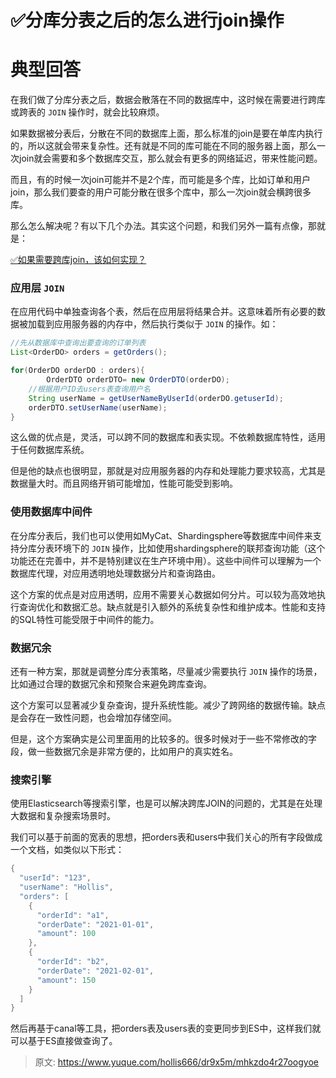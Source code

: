 # ✅分库分表之后的怎么进行join操作


# 典型回答

在我们做了分库分表之后，数据会散落在不同的数据库中，这时候在需要进行跨库或跨表的 `JOIN` 操作时，就会比较麻烦。

如果数据被分表后，分散在不同的数据库上面，那么标准的join是要在单库内执行的，所以这就会带来复杂性。还有就是不同的库可能在不同的服务器上面，那么一次join就会需要和多个数据库交互，那么就会有更多的网络延迟，带来性能问题。

而且，有的时候一次join可能并不是2个库，而可能是多个库，比如订单和用户join，那么我们要查的用户可能分散在很多个库中，那么一次join就会横跨很多库。

那么怎么解决呢？有以下几个办法。其实这个问题，和我们另外一篇有点像，那就是：

[✅如果需要跨库join，该如何实现？](https://www.yuque.com/hollis666/dr9x5m/br8q53x9u4rb8t12?view=doc_embed)


### 应用层 `JOIN`

在应用代码中单独查询各个表，然后在应用层将结果合并。这意味着所有必要的数据被加载到应用服务器的内存中，然后执行类似于 `JOIN` 的操作。如：

```java
//先从数据库中查询出要查询的订单列表
List<OrderDO> orders = getOrders();

for(OrderDO orderDO : orders){
		OrderDTO orderDTO= new OrderDTO(orderDO);
    //根据用户ID去users表查询用户名
    String userName = getUserNameByUserId(orderDO.getuserId);
    orderDTO.setUserName(userName);
}
```

这么做的优点是，灵活，可以跨不同的数据库和表实现。不依赖数据库特性，适用于任何数据库系统。

但是他的缺点也很明显，那就是对应用服务器的内存和处理能力要求较高，尤其是数据量大时。而且网络开销可能增加，性能可能受到影响。


### 使用数据库中间件

在分库分表后，我们也可以使用如MyCat、Shardingsphere等数据库中间件来支持分库分表环境下的 `JOIN` 操作，比如使用shardingsphere的联邦查询功能（这个功能还在完善中，并不是特别建议在生产环境中用）。这些中间件可以理解为一个数据库代理，对应用透明地处理数据分片和查询路由。

这个方案的优点是对应用透明，应用不需要关心数据如何分片。可以较为高效地执行查询优化和数据汇总。缺点就是引入额外的系统复杂性和维护成本。性能和支持的SQL特性可能受限于中间件的能力。


### 数据冗余

还有一种方案，那就是调整分库分表策略，尽量减少需要执行 `JOIN` 操作的场景，比如通过合理的数据冗余和预聚合来避免跨库查询。

这个方案可以显著减少复杂查询，提升系统性能。减少了跨网络的数据传输。缺点是会存在一致性问题，也会增加存储空间。

但是，这个方案确实是公司里面用的比较多的。很多时候对于一些不常修改的字段，做一些数据冗余是非常方便的，比如用户的真实姓名。


### 搜索引擎

使用Elasticsearch等搜索引擎，也是可以解决跨库JOIN的问题的，尤其是在处理大数据和复杂搜索场景时。

我们可以基于前面的宽表的思想，把orders表和users中我们关心的所有字段做成一个文档，如类似以下形式：

```java
{
  "userId": "123",
  "userName": "Hollis",
  "orders": [
    {
      "orderId": "a1",
      "orderDate": "2021-01-01",
      "amount": 100
    },
    {
      "orderId": "b2",
      "orderDate": "2021-02-01",
      "amount": 150
    }
  ]
}

```

然后再基于canal等工具，把orders表及users表的变更同步到ES中，这样我们就可以基于ES直接做查询了。



> 原文: <https://www.yuque.com/hollis666/dr9x5m/mhkzdo4r27oogyoe>